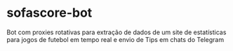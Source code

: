 # sofascore-bot

Bot com proxies rotativas para extração de dados de um site de estatísticas para jogos de futebol em tempo real e envio de Tips em chats do Telegram
